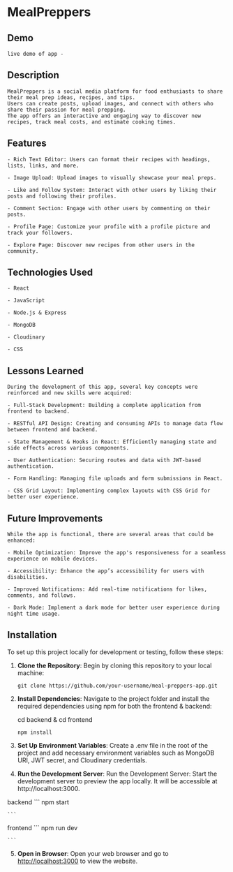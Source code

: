 # MealPreppers

## Demo
    live demo of app -

## Description

    MealPreppers is a social media platform for food enthusiasts to share their meal prep ideas, recipes, and tips. 
    Users can create posts, upload images, and connect with others who share their passion for meal prepping. 
    The app offers an interactive and engaging way to discover new recipes, track meal costs, and estimate cooking times.

## Features
    - Rich Text Editor: Users can format their recipes with headings, lists, links, and more.

    - Image Upload: Upload images to visually showcase your meal preps.

    - Like and Follow System: Interact with other users by liking their posts and following their profiles.

    - Comment Section: Engage with other users by commenting on their posts.

    - Profile Page: Customize your profile with a profile picture and track your followers.

    - Explore Page: Discover new recipes from other users in the community.
    
## Technologies Used
    - React

    - JavaScript

    - Node.js & Express

    - MongoDB

    - Cloudinary

    - CSS

## Lessons Learned
    During the development of this app, several key concepts were reinforced and new skills were acquired:

    - Full-Stack Development: Building a complete application from frontend to backend.

    - RESTful API Design: Creating and consuming APIs to manage data flow between frontend and backend.

    - State Management & Hooks in React: Efficiently managing state and side effects across various components.
   
    - User Authentication: Securing routes and data with JWT-based authentication.

    - Form Handling: Managing file uploads and form submissions in React.

    - CSS Grid Layout: Implementing complex layouts with CSS Grid for better user experience.


## Future Improvements
    While the app is functional, there are several areas that could be enhanced:

    - Mobile Optimization: Improve the app's responsiveness for a seamless experience on mobile devices.

    - Accessibility: Enhance the app’s accessibility for users with disabilities.

    - Improved Notifications: Add real-time notifications for likes, comments, and follows.

    - Dark Mode: Implement a dark mode for better user experience during night time usage.


## Installation

To set up this project locally for development or testing, follow these steps:

1. **Clone the Repository**: Begin by cloning this repository to your local machine:

   ```
   git clone https://github.com/your-username/meal-preppers-app.git
   
   ```

2. **Install Dependencies**: Navigate to the project folder and install the required dependencies using npm for both the frontend & backend:

    cd backend
        &
    cd frontend

   ```
   npm install

   ```

3. **Set Up Environment Variables**: Create a .env file in the root of the project and add necessary environment variables such as MongoDB URI, JWT secret, and Cloudinary credentials.


4. **Run the Development Server**: Run the Development Server: Start the development server to preview the app locally. It will be accessible at http://localhost:3000.
    
backend
    ```
   npm start
   
    ```
frontend
    ```
   npm run dev
   
    ```

5. **Open in Browser**: Open your web browser and go to [http://localhost:3000](http://localhost:3000) to view the website.
